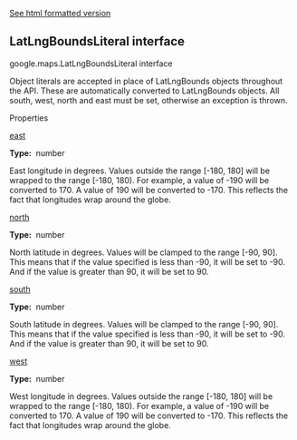 [See html formatted version](https://huasofoundries.github.io/google-maps-documentation/LatLngBoundsLiteral.html)


LatLngBoundsLiteral interface
-----------------------------

google.maps.LatLngBoundsLiteral interface

Object literals are accepted in place of LatLngBounds objects throughout the API. These are automatically converted to LatLngBounds objects. All south, west, north and east must be set, otherwise an exception is thrown.

Properties

[east](#LatLngBoundsLiteral.east)

**Type:**  number

East longitude in degrees. Values outside the range \[-180, 180\] will be wrapped to the range \[-180, 180). For example, a value of -190 will be converted to 170. A value of 190 will be converted to -170. This reflects the fact that longitudes wrap around the globe.

[north](#LatLngBoundsLiteral.north)

**Type:**  number

North latitude in degrees. Values will be clamped to the range \[-90, 90\]. This means that if the value specified is less than -90, it will be set to -90. And if the value is greater than 90, it will be set to 90.

[south](#LatLngBoundsLiteral.south)

**Type:**  number

South latitude in degrees. Values will be clamped to the range \[-90, 90\]. This means that if the value specified is less than -90, it will be set to -90. And if the value is greater than 90, it will be set to 90.

[west](#LatLngBoundsLiteral.west)

**Type:**  number

West longitude in degrees. Values outside the range \[-180, 180\] will be wrapped to the range \[-180, 180). For example, a value of -190 will be converted to 170. A value of 190 will be converted to -170. This reflects the fact that longitudes wrap around the globe.
